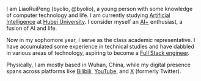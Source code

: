 I am LiaoRuiPeng (byolio, @byolio), a young person with some knowledge of computer technology and life. I am currently studying [Artificial Intelligence](https://zh.wikipedia.org/wiki/%E4%BA%BA%E5%B7%A5%E6%99%BA%E8%83%BD) at [Hubei University](https://www.hubu.edu.cn/). I consider myself an [AI+](https://baike.baidu.com/item/AI%2B/19622390) enthusiast, a fusion of AI and life.

Now in my sophomore year, I serve as the class academic representative. I have accumulated some experience in technical studies and have dabbled in various areas of technology, aspiring to become a [Full Stack engineer](https://baike.baidu.com/link?url=3gCZSXxlXsoLG2GrDuE_suthm8bBEdAoF37GFMBiBCJOwA0UInbPIqVHcRMVWsWAfVAC13PjwjmJ0BG7nQP2tz88Lv2ouEkxRtqDM8Q-C9iDWQaWJxYq-Ds5Y4UmzVQv).

Physically, I am mostly based in Wuhan, China, while my digital presence spans across platforms like [Bilibili](https://www.bilibili.com/), [YouTube](https://www.youtube.com/), and [X](https://www.x.com) (formerly Twitter).

